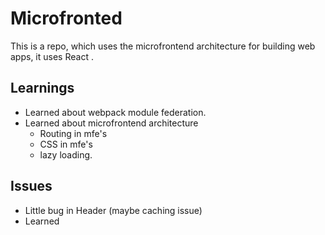 # Microfronted

This is a repo, which uses the microfrontend architecture for building web apps, it uses React .
## Learnings
- Learned about webpack module federation.
- Learned about microfrontend architecture 
  * Routing in mfe's
  * CSS in mfe's
  * lazy loading.
## Issues
- Little bug in Header (maybe caching issue)
- Learned 
